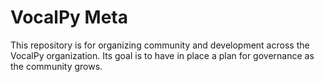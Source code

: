 # VocalPy Meta

This repository is for organizing community and development across the VocalPy
organization. Its goal is to have in place a plan for governance 
as the community grows.
